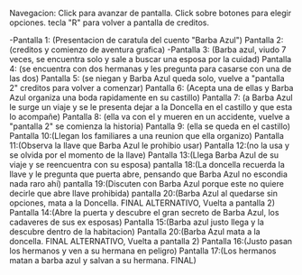 Navegacion: Click para  avanzar de pantalla. Click sobre botones para elegir opciones. tecla "R" para volver a pantalla de creditos.

-Pantalla 1: (Presentacion de caratula del cuento "Barba Azul")
Pantalla 2: (creditos y comienzo de aventura grafica)
-Pantalla 3: (Barba azul, viudo 7 veces, se encuentra solo y sale a buscar una esposa por la cuidad)
Pantalla 4: (se encuentra con dos hermanas y les pregunta para casarse con una de las dos)
	Pantalla 5: (se niegan y Barba Azul queda solo, vuelve a "pantalla 2" creditos para volver a comenzar)
Pantalla 6: (Acepta una de ellas y Barba Azul organiza una boda rapidamente en su castillo)
Pantalla 7: (a Barba Azul le surge un viaje y se le presenta dejar a la Doncella en el castillo y que esta lo acompañe)
	Pantalla 8: (ella va con el y mueren en un accidente, vuelve a "pantalla 2" se comienza la historia)
Pantalla 9: (ella se queda en el castillo)
Pantalla 10:(Llegan los familiares a una reunion que ella organizo)
Pantalla 11:(Observa la llave que Barba Azul le prohibio usar)
	Pantalla 12:(no la usa y se olvida por el momento de la llave)
	Pantalla 13:(Llega Barba Azul de su viaje y se reencuentra con su esposa)
	pantalla 18:(La doncella recuerda la llave y le pregunta que puerta abre, pensando que Barba Azul no escondia nada raro ahí)
	pantalla 19:(Discuten con Barba Azul porque este no quiere decirle que abre llave prohibida)
	pantalla 20:(Barba Azul al quedarse sin opciones, mata a la Doncella. FINAL ALTERNATIVO, Vuelta a pantalla 2)
Pantalla 14:(Abre la puerta y descubre el gran secreto de Barba Azul, los cadaveres de sus ex esposas)
Pantalla 15:(Barba azul justo llega y la descubre dentro de la habitacion)
	Pantalla 20:(Barba Azul mata a la doncella. FINAL ALTERNATIVO, Vuelta a pantalla 2)
Pantalla 16:(Justo pasan los hermanos y ven a su hermana en peligro)
Pantalla 17:(Los hermanos matan a barba azul y salvan a su hermana. FINAL)
